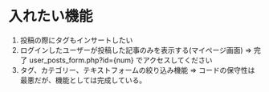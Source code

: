 # 入れたい機能

1. 投稿の際にタグもインサートしたい
2. ログインしたユーザーが投稿した記事のみを表示する(マイページ画面) => 完了 user_posts_form.php?id={num} でアクセスしてください
3. タグ、カテゴリー、テキストフォームの絞り込み機能 => コードの保守性は最悪だが、機能としては完成している。
